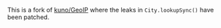 This is a fork of [kuno/GeoIP](https://github.com/kuno/GeoIP) where the leaks in `City.lookupSync()` have been patched.


